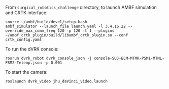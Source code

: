 From `surgical_robotics_challenge` directory, to launch AMBF simulation and CRTK interface:

```
source ~/ambf/build/devel/setup.bash
ambf_simulator --launch_file launch.yaml -l 3,4,16,22 --override_max_comm_freq 120 -p 120 -t 1 --plugins ~/ambf_crtk_plugin/build/libambf_crtk_plugin.so --conf crtk_config.yaml
```

To run the dVRK console:

```
rosrun dvrk_robot dvrk_console_json -j console-SUJ-ECM-MTMR-PSM1-MTML-PSM2-Teleop.json -p 0.001
```

To start the camera:
```
roslaunch dvrk_video jhu_daVinci_video.launch 
```